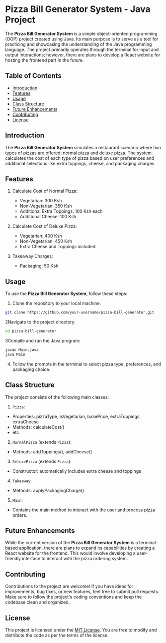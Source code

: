 # Pizza Bill Generator System - Java Project

The **Pizza Bill Generator System** is a simple object-oriented programming (OOP) project created using Java. Its main purpose is to serve as a tool for practicing and showcasing the understanding of the Java programming language. The project primarily operates through the terminal for input and output interactions; however, there are plans to develop a React website for hosting the frontend part in the future.

## Table of Contents

- [Introduction](#introduction)
- [Features](#features)
- [Usage](#usage)
- [Class Structure](#class-structure)
- [Future Enhancements](#future-enhancements)
- [Contributing](#contributing)
- [License](#license)

## Introduction

The **Pizza Bill Generator System** simulates a restaurant scenario where two types of pizzas are offered: normal pizza and deluxe pizza. The system calculates the cost of each type of pizza based on user preferences and additional selections like extra toppings, cheese, and packaging charges.

## Features

1. Calculate Cost of Normal Pizza:
    - Vegetarian: 300 Ksh
    - Non-Vegetarian: 350 Ksh
    - Additional Extra Toppings: 100 Ksh each
    - Additional Cheese: 100 Ksh

2. Calculate Cost of Deluxe Pizza:
    - Vegetarian: 400 Ksh
    - Non-Vegetarian: 450 Ksh
    - Extra Cheese and Toppings included

3. Takeaway Charges:
    - Packaging: 50 Ksh

## Usage

To use the **Pizza Bill Generator System**, follow these steps:

1. Clone the repository to your local machine:
```bash
git clone https://github.com/your-username/pizza-bill-generator.git
```
2Navigate to the project directory:
```bash
cd pizza-bill-generator
```
3Compile and run the Java program:
```bash
javac Main.java
java Main
```
4. Follow the prompts in the terminal to select pizza type, preferences, and packaging choice.

## Class Structure

The project consists of the following main classes:

1. `Pizza`:
- Properties: pizzaType, isVegetarian, basePrice, extraToppings, extraCheese
- Methods: calculateCost()
- etc

2. `NormalPizza` (extends `Pizza`):
- Methods: addToppings(), addCheese()

3. `DeluxePizza` (extends `Pizza`):
- Constructor: automatically includes extra cheese and toppings

4. `Takeaway`:
- Methods: applyPackagingCharge()

5. `Main`:
- Contains the main method to interact with the user and process pizza orders.

## Future Enhancements

While the current version of the **Pizza Bill Generator System** is a terminal-based application, there are plans to expand its capabilities by creating a React website for the frontend. This would involve developing a user-friendly interface to interact with the pizza ordering system.

## Contributing

Contributions to the project are welcome! If you have ideas for improvements, bug fixes, or new features, feel free to submit pull requests. Make sure to follow the project's coding conventions and keep the codebase clean and organized.

## License

This project is licensed under the [MIT License](LICENSE). You are free to modify and distribute the code as per the terms of the license.